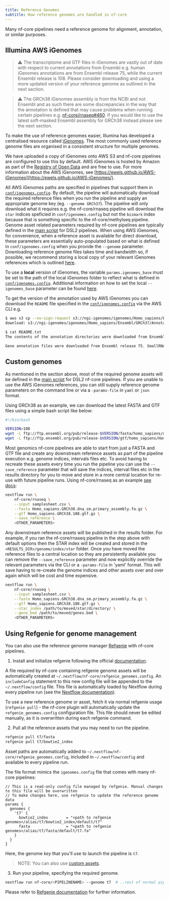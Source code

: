 ```yaml
---
title: Reference Genomes
subtitle: How reference genomes are handled in nf-core
---
```


Many nf-core pipelines need a reference genome for alignment, annotation, or similar purposes.

## Illumina AWS iGenomes

> :warning: The transcriptome and GTF files in iGenomes are vastly out of date with respect to current annotations from Ensembl e.g. human iGenomes annotations are from Ensembl release 75, while the current Ensembl release is 108. Please consider downloading and using a more updated version of your reference genome as outlined in the next section.

> :warning: The GRCh38 iGenomes assembly is from the NCBI and not Ensembl and as such there are some discrepancies in the way that the annotation is defined that may cause problems when running certain pipelines e.g. [nf-core/rnaseq#460](https://github.com/nf-core/rnaseq/issues/460). If you would like to use the latest soft-masked Ensembl assembly for GRCh38 instead please see the next section.

To make the use of reference genomes easier, Illumina has developed a centralised resource called [iGenomes](https://support.illumina.com/sequencing/sequencing_software/igenome.html).
The most commonly used reference genome files are organised in a consistent structure for multiple genomes.

We have uploaded a copy of iGenomes onto AWS S3 and nf-core pipelines are configured to use this by default.
AWS iGenomes is hosted by Amazon as part of the [Registry of Open Data](https://registry.opendata.aws/aws-igenomes/) and are free to use. For more information about the AWS iGenomes, see [https://ewels.github.io/AWS-iGenomes](https://ewels.github.io/AWS-iGenomes/).

All AWS iGenomes paths are specified in pipelines that support them in [`conf/igenomes.config`](https://github.com/nf-core/rnaseq/blob/e049f51f0214b2aef7624b9dd496a404a7c34d14/conf/igenomes.config#L14-L26). By default, the pipeline will automatically download the required reference files when you run the pipeline and supply an appropriate genome key (eg. `--genome GRCh37`). The pipeline will only download what it requires e.g. the nf-core/rnaseq pipeline will download the `star` indices speficied in `conf/igenomes.config` but not the `bismark` index because that is something specific to the nf-core/methylseq pipeline. Genome asset related parameters required by nf-core pipelines are typically defined in the [main script](https://github.com/nf-core/rnaseq/blob/e049f51f0214b2aef7624b9dd496a404a7c34d14/main.nf#L20-L28) for DSL2 pipelines. When using AWS iGenomes, for convenience, when a reference asset is available for direct download, these parameters are essentially auto-populated based on what is defined in `conf/igenomes.config` when you provide the `--genome` parameter. Downloading reference genome files takes time and bandwidth so, if possible, we recommend storing a local copy of your relevant iGenomes references which is outlined [here](https://ewels.github.io/AWS-iGenomes/).

To use a **local** version of iGenomes, the variable `params.igenomes_base` must be set to the path of the local iGenomes folder to reflect what is defined in [`conf/igenomes.config`](https://github.com/nf-core/rnaseq/blob/e049f51f0214b2aef7624b9dd496a404a7c34d14/conf/igenomes.config#L14-L26). Additional information on how to set the local `--igenomes_base` parameter can be found [here](troubleshooting.md#using-a-local-version-of-igenomes).

To get the version of the annotation used by AWS iGenomes you can download the `README` file specified in the [`conf/igenomes.config`](https://github.com/nf-core/rnaseq/blob/e049f51f0214b2aef7624b9dd496a404a7c34d14/conf/igenomes.config#L22) via the AWS CLI e.g.

```bash
$ aws s3 cp --no-sign-request s3://ngi-igenomes/igenomes/Homo_sapiens/Ensembl/GRCh37/Annotation/README.txt .
download: s3://ngi-igenomes/igenomes/Homo_sapiens/Ensembl/GRCh37/Annotation/README.txt to ./README.txt

$ cat README.txt
The contents of the annotation directories were downloaded from Ensembl on: July 17, 2015.

Gene annotation files were downloaded from Ensembl release 75. SmallRNA annotation files were downloaded from miRBase release 21.
```

## Custom genomes

As mentioned in the section above, most of the required genome assets will be defined in the [main script](https://github.com/nf-core/rnaseq/blob/e049f51f0214b2aef7624b9dd496a404a7c34d14/main.nf#L20-L28) for DSL2 nf-core pipelines. If you are unable to use the AWS iGenomes references, you can still supply reference genome parameters on the command line or via a `-params-file` in `yaml` or `json` format.

Using GRCh38 as an example, we can download the latest FASTA and GTF files using a simple bash script like below:

```bash
#!/bin/bash

VERSION=108
wget -L ftp://ftp.ensembl.org/pub/release-$VERSION/fasta/homo_sapiens/dna/Homo_sapiens.GRCh38.dna_sm.primary_assembly.fa.gz
wget -L ftp://ftp.ensembl.org/pub/release-$VERSION/gtf/homo_sapiens/Homo_sapiens.GRCh38.$VERSION.gtf.gz
```

Most genomics nf-core pipelines are able to start from just a FASTA and GTF file and create any downstream reference assets as part of the pipeline execution e.g. genome indices, intervals files etc. To avoid having to recreate these assets every time you run the pipeline you can use the `--save_reference` parameter that will save the indices, interval files etc in the results directory for you to move and store in a more central location for re-use with future pipeline runs. Using nf-core/rnaseq as an example [see docs](https://nf-co.re/rnaseq/output#reference-genome-files):

```bash
nextflow run \
    nf-core/rnaseq \
    --input samplesheet.csv \
    --fasta Homo_sapiens.GRCh38.dna_sm.primary_assembly.fa.gz \
    --gtf Homo_sapiens.GRCh38.108.gtf.gz \
    --save_reference \
    <OTHER_PARAMETERS>
```

Any downstream reference assets will be published in the results folder. For example, if you ran the nf-core/rnaseq pipeline in the step above with default options then the STAR index will be created and stored in the `<RESULTS_DIR>/genome/index/star` folder. Once you have moved the reference files to a central location so they are persistently available you can remove the `--save_reference` parameter and now explicitly override the relevant parameters via the CLI or a `-params-file` in 'yaml' format. This will save having to re-create the genome indices and other assets over and over again which will be cost and time expensive.

```bash
nextflow run \
    nf-core/rnaseq \
    --input samplesheet.csv \
    --fasta Homo_sapiens.GRCh38.dna_sm.primary_assembly.fa.gz \
    --gtf Homo_sapiens.GRCh38.108.gtf.gz \
    --star_index /path/to/moved/star/directory/ \
    --gene_bed /path/to/moved/genes.bed \
    <OTHER_PARAMETERS>
```

## Using Refgenie for genome management

You can also use the reference genome manager [Refgenie](http://refgenie.databio.org/en/latest/overview/) with nf-core pipelines.

1. Install and initialize refgenie following the official [documentation](http://refgenie.databio.org/en/latest/install/).

A file required by nf-core containing refgenie genome assets will be automatically created at `~/.nextflow/nf-core/refgenie_genomes.config`. An `includeConfig` statement to this new config file will be appended to the `~/.nextflow/config` file. This file is automatically loaded by Nextflow during every pipeline run (see the [Nextflow documentation](https://nextflow.io/docs/latest/config.html)).

To use a new reference genome or asset, fetch it via normal refgenie usage (`refgenie pull`) - the nf-core plugin will automatically update the `refgenie_genomes.config` configuration file.
This file should never be edited manually, as it is overwritten during each refgenie command.

2. Pull all the reference assets that you may need to run the pipeline.

```bash
refgenie pull t7/fasta
refgenie pull t7/bowtie2_index
```

Asset paths are automatically added to `~/.nextflow/nf-core/refgenie_genomes.config`, included in `~/.nextflow/config` and available to every pipeline run.

The file format mimics the `igenomes.config` file that comes with many nf-core pipelines:

```nextflow
// This is a read-only config file managed by refgenie. Manual changes to this file will be overwritten
// To make changes here, use refgenie to update the reference genome data
params {
  genomes {
    't7' {
      bowtie2_index        = "<path to refgenie genomes>/alias/t7/bowtie2_index/default/t7"
      fasta                = "<path to refgenie genomes>/alias/t7/fasta/default/t7.fa"
    }
  }
}
```

Here, the genome _key_ that you'll use to launch the pipeline is `t7`.

> NOTE: You can also use [custom assets](http://refgenie.databio.org/en/latest/custom_assets/).

3. Run your pipeline, specifying the required genome.

```bash
nextflow run nf-core/<PIPELINENAME> --genome t7  # ..rest of normal pipeline flags..
```

Please refer to [Refgenie documentation](http://refgenie.databio.org/en/latest/) for further information.
